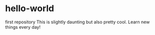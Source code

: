 # hello-world
first repository
This is slightly daunting
but also pretty cool. Learn new things every day!
